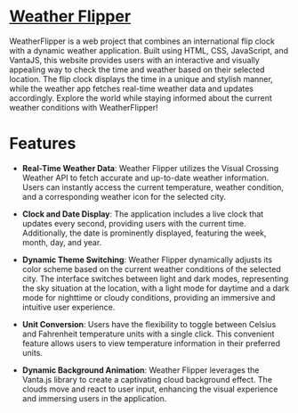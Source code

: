 # [Weather Flipper](https://adamfenji.github.io/weatherflipper.github.io/)

WeatherFlipper is a web project that combines an international flip clock with a dynamic weather application. Built using HTML, CSS, JavaScript, and VantaJS, this website provides users with an interactive and visually appealing way to check the time and weather based on their selected location. The flip clock displays the time in a unique and stylish manner, while the weather app fetches real-time weather data and updates accordingly. Explore the world while staying informed about the current weather conditions with WeatherFlipper!

# Features

- **Real-Time Weather Data**: Weather Flipper utilizes the Visual Crossing Weather API to fetch accurate and up-to-date weather information. Users can instantly access the current temperature, weather condition, and a corresponding weather icon for the selected city.

- **Clock and Date Display**: The application includes a live clock that updates every second, providing users with the current time. Additionally, the date is prominently displayed, featuring the week, month, day, and year.

- **Dynamic Theme Switching**: Weather Flipper dynamically adjusts its color scheme based on the current weather conditions of the selected city. The interface switches between light and dark modes, representing the sky situation at the location, with a light mode for daytime and a dark mode for nighttime or cloudy conditions, providing an immersive and intuitive user experience.

- **Unit Conversion**: Users have the flexibility to toggle between Celsius and Fahrenheit temperature units with a single click. This convenient feature allows users to view temperature information in their preferred units.

- **Dynamic Background Animation**: Weather Flipper leverages the Vanta.js library to create a captivating cloud background effect. The clouds move and react to user input, enhancing the visual experience and immersing users in the application.
